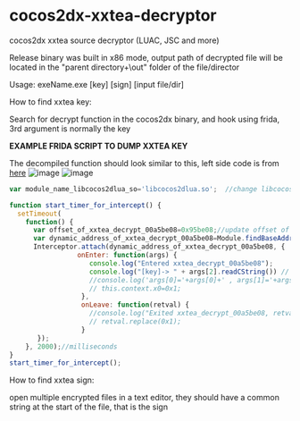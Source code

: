 # cocos2dx-xxtea-decryptor
cocos2dx xxtea source decryptor (LUAC, JSC and more)

Release binary was built in x86 mode, output path of decrypted file will be located in the "parent directory+\out" folder of the file/director

Usage: exeName.exe [key] [sign] [input file/dir]

How to find xxtea key:

Search for decrypt function in the cocos2dx binary, and hook using frida, 3rd argument is normally the key


**EXAMPLE FRIDA SCRIPT TO DUMP XXTEA KEY**

The decompiled function should look similar to this, left side code is from [here](https://github.com/xpol/lua-cocos2d-x-xxtea/blob/66c3b2eb75a864baf350a191eb5a807f2028ff99/xxtea.c#L157)
![image](https://github.com/lambwheit/cocos2dx-xxtea-decryptor/assets/38606611/419dee0c-ea11-41b3-ada7-e256522ec0c1)
![image](https://github.com/lambwheit/cocos2dx-xxtea-decryptor/assets/38606611/44078423-56d0-456d-a3da-19606289868e)

```js
var module_name_libcocos2dlua_so='libcocos2dlua.so';  //change libcocos2dlua.so to the correct binary name

function start_timer_for_intercept() {
  setTimeout(
    function() {
      var offset_of_xxtea_decrypt_00a5be08=0x95be08;//update offset of decrypt function to the correct one <- can be found using ghidra
      var dynamic_address_of_xxtea_decrypt_00a5be08=Module.findBaseAddress(module_name_libcocos2dlua_so).add(offset_of_xxtea_decrypt_00a5be08);
      Interceptor.attach(dynamic_address_of_xxtea_decrypt_00a5be08, {
                 onEnter: function(args) {
                    console.log("Entered xxtea_decrypt_00a5be08");
                    console.log("[key]-> " + args[2].readCString()) // print XXTEA key 
                    //console.log('args[0]='+args[0]+' , args[1]='+args[1]+' , args[2]='+args[2]+' , args[3]='+args[3]+' , args[4]='+args[4]);
                    // this.context.x0=0x1;
                  },
                  onLeave: function(retval) {
                    //console.log("Exited xxtea_decrypt_00a5be08, retval:"+retval);
                    // retval.replace(0x1);
                  }
       });
    }, 2000);//milliseconds
}
start_timer_for_intercept();

```

How to find xxtea sign:

open multiple encrypted files in a text editor, they should have a common string at the start of the file, that is the sign
